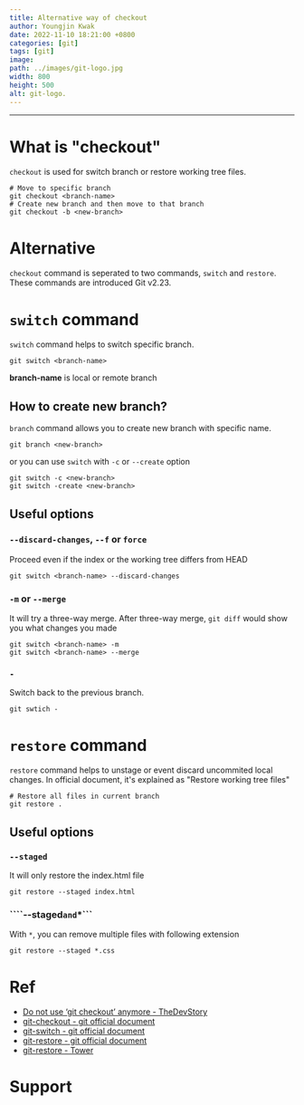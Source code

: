 ```yaml
---
title: Alternative way of checkout
author: Youngjin Kwak
date: 2022-11-10 18:21:00 +0800
categories: [git]
tags: [git]
image:
path: ../images/git-logo.jpg
width: 800
height: 500
alt: git-logo.
---
```

---
# What is "checkout"
```checkout``` is used for switch branch or restore working tree files.
```
# Move to specific branch
git checkout <branch-name>
# Create new branch and then move to that branch
git checkout -b <new-branch>
```
# Alternative
```checkout``` command is seperated to two commands, ```switch``` and ```restore```. These commands are introduced Git v2.23.
# ```switch``` command
```switch``` command helps to switch specific branch.
```
git switch <branch-name>
```
**branch-name** is local or remote branch

## How to create new branch?
```branch``` command allows you to create new branch with specific name.
```
git branch <new-branch>
```
or you can use ```switch``` with ```-c``` or ```--create``` option
```
git switch -c <new-branch>
git switch -create <new-branch>
```
## Useful options
### ```--discard-changes```, ```--f``` or ```force```
Proceed even if the index or the working tree differs from HEAD
```
git switch <branch-name> --discard-changes
```
### ```-m``` or ```--merge```
It will try a three-way merge. After three-way merge, ```git diff``` would show you what changes you made
```
git switch <branch-name> -m
git switch <branch-name> --merge
```
### ```-```
Switch back to the previous branch.
```
git swtich -
```

# ```restore``` command
```restore``` command helps to unstage or event discard uncommited local changes.
In official document, it's explained as "Restore working tree files"
```
# Restore all files in current branch
git restore .
```
## Useful options
### ```--staged```
It will only restore the index.html file
```
git restore --staged index.html
```
### ````--staged``` and ```*```
With ```*```, you can remove multiple files with following extension
```
git restore --staged *.css
```

# Ref
- [Do not use ‘git checkout’ anymore - TheDevStory](https://medium.com/@materokatti/do-not-use-git-checkout-anymore-aa73c0a43c13)
- [git-checkout - git official document](https://git-scm.com/docs/git-checkout)
- [git-switch - git official document](https://git-scm.com/docs/git-switch)
- [git-restore - git official document](https://git-scm.com/docs/git-restore)
- [git-restore - Tower](https://www.git-tower.com/learn/git/commands/git-restore)

# Support

